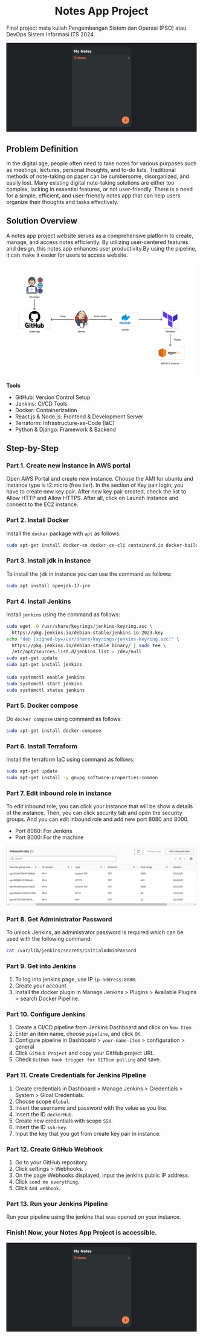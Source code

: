 <div align="center">
  <h1>Notes App Project</h1>
</div>

Final project mata kuliah Pengembangan Sistem dan Operasi (PSO) atau DevOps Sistem Informasi ITS 2024.

![Notes App Project](images/notes-app.png)

## Problem Definition

In the digital age, people often need to take notes for various purposes such as meetings, lectures, personal thoughts, and to-do lists. Traditional methods of note-taking on paper can be cumbersome, disorganized, and easily lost. Many existing digital note-taking solutions are either too complex, lacking in essential features, or not user-friendly. There is a need for a simple, efficient, and user-friendly notes app that can help users organize their thoughts and tasks effectively.

## Solution Overview

A notes app project website serves as a comprehensive platform to create, manage, and access notes efficiently. By utilizing user-centered features and design, this notes app enhances user productivity.By using the pipeline, it can make it easier for users to access website.

![Pipeline Overview](images/pipeline.png)

**Tools**
- GitHub: Version Control Setup
- Jenkins: CI/CD Tools
- Docker: Containerization
- React.js & Node.js: Frontend & Development Server
- Terraform: Infrastructure-as-Code (IaC)
- Python & Django: Framework & Backend

## Step-by-Step
### Part 1. Create new instance in AWS portal
Open AWS Portal and create new instance. Choose the AMI for ubuntu and instance type is t2.micro (free tier). In the section of Key pair login, you have to create new key pair. After new key pair created, check the list to Allow HTTP and Allow HTTPS. After all, click on Launch Instance and connect to the EC2 instance.

### Part 2. Install Docker
Install the `docker` package with `apt` as follows:
```bash
sudo apt-get install docker-ce docker-ce-cli containerd.io docker-buildx-plugin docker-compose-plugin
```

### Part 3. Install jdk in instance
To install the `jdk` in instance you can use the command as follows:
```bash
sudo apt install openjdk-17-jre
```

### Part 4. Install Jenkins
Install `jenkins` using the command as follows:
```bash
sudo wget -O /usr/share/keyrings/jenkins-keyring.asc \
  https://pkg.jenkins.io/debian-stable/jenkins.io-2023.key
echo "deb [signed-by=/usr/share/keyrings/jenkins-keyring.asc]" \
  https://pkg.jenkins.io/debian-stable binary/ | sudo tee \
  /etc/apt/sources.list.d/jenkins.list > /dev/null
sudo apt-get update
sudo apt-get install jenkins

sudo systemctl enable jenkins
sudo systemctl start jenkins
sudo systemctl status jenkins
```

### Part 5. Docker compose
Do `docker compose` using command as follows:
```bash
sudo apt-get install docker-compose
```

### Part 6. Install Terraform
Install the terraform IaC using command as follows:
```bash
sudo apt-get update 
sudo apt-get install -y gnupg software-properties-common
```

### Part 7. Edit inbound role in instance
To edit inbound role, you can click your instance that will be show a details of the instance. Then, you can click security tab and open the security groups. And you can edit inbound role and add new port 8080 and 8000.
- Port 8080: For Jenkins
- Port 8000: For the machine

![Edit Inbound Role](images/edit-inbound-role.png)

### Part 8. Get Administrator Password
To unlock Jenkins, an administrator password is required which can be used with the following command:
```bash
cat /var/lib/jenkins/secrets/initialAdminPassord
```

### Part 9. Get into Jenkins
1. To log into jenkins page, use IP `ip-address:8080`.
2. Create your account
3. Install the docker plugin in Manage Jenkins > Plugins > Available Plugins > search Docker Pipeline.

### Part 10. Configure Jenkins
1. Create a CI/CD pipeline from Jenkins Dashboard and click on `New Item`
2. Enter an item name, choose `pipeline`, and click `OK`.
3. Configure pipeline in Dashboard > `your-name-item` > configuration > general
4. Click `GitHub Project` and copy your GitHub project URL.
5. Check `GitHub hook trigger for GITScm polling` and save.

### Part 11. Create Credentials for Jenkins Pipeline
1. Create credentials in Dashboard > Manage Jenkins > Credentials > System > Gloal Credentials.
2. Choose scope `Global`.
3. Insert the username and password with the value as you like.
4. Insert the ID `dockerHub`.
5. Create new credentials with scope `SSH`.
6. Insert the ID `ssh-key`.
7. Input the key that you got from create key pair in instance.


### Part 12. Create GitHub Webhook
1. Go to your GitHub repository.
2. Click settings > Webhooks.
3. On the page Webhooks displayed, input the jenkins public IP address.
4. Click `send me everything`.
5. Click `Add webhook`.

### Part 13. Run your Jenkins Pipeline
Run your pipeline using the jenkins that was opened on your instance.

### Finish! Now, your Notes App Project is accessible.

![Notes App Project](images/notes-app.png)

<!-- # Getting Started with Create React App

This project was bootstrapped with [Create React App](https://github.com/facebook/create-react-app).

## Available Scripts

In the project directory, you can run:

### `npm start`

Runs the app in the development mode.\
Open [http://localhost:3000](http://localhost:3000) to view it in your browser.

The page will reload when you make changes.\
You may also see any lint errors in the console.

### `npm test`

Launches the test runner in the interactive watch mode.\
See the section about [running tests](https://facebook.github.io/create-react-app/docs/running-tests) for more information.

### `npm run build`

Builds the app for production to the `build` folder.\
It correctly bundles React in production mode and optimizes the build for the best performance.

The build is minified and the filenames include the hashes.\
Your app is ready to be deployed!

See the section about [deployment](https://facebook.github.io/create-react-app/docs/deployment) for more information.

### `npm run eject`

**Note: this is a one-way operation. Once you `eject`, you can't go back!**

If you aren't satisfied with the build tool and configuration choices, you can `eject` at any time. This command will remove the single build dependency from your project.

Instead, it will copy all the configuration files and the transitive dependencies (webpack, Babel, ESLint, etc) right into your project so you have full control over them. All of the commands except `eject` will still work, but they will point to the copied scripts so you can tweak them. At this point you're on your own.

You don't have to ever use `eject`. The curated feature set is suitable for small and middle deployments, and you shouldn't feel obligated to use this feature. However we understand that this tool wouldn't be useful if you couldn't customize it when you are ready for it.

## Learn More

You can learn more in the [Create React App documentation](https://facebook.github.io/create-react-app/docs/getting-started).

To learn React, check out the [React documentation](https://reactjs.org/).

### Code Splitting

This section has moved here: [https://facebook.github.io/create-react-app/docs/code-splitting](https://facebook.github.io/create-react-app/docs/code-splitting)

### Analyzing the Bundle Size

This section has moved here: [https://facebook.github.io/create-react-app/docs/analyzing-the-bundle-size](https://facebook.github.io/create-react-app/docs/analyzing-the-bundle-size)

### Making a Progressive Web App

This section has moved here: [https://facebook.github.io/create-react-app/docs/making-a-progressive-web-app](https://facebook.github.io/create-react-app/docs/making-a-progressive-web-app)

### Advanced Configuration

This section has moved here: [https://facebook.github.io/create-react-app/docs/advanced-configuration](https://facebook.github.io/create-react-app/docs/advanced-configuration)

### Deployment

This section has moved here: [https://facebook.github.io/create-react-app/docs/deployment](https://facebook.github.io/create-react-app/docs/deployment)

### `npm run build` fails to minify

This section has moved here: [https://facebook.github.io/create-react-app/docs/troubleshooting#npm-run-build-fails-to-minify](https://facebook.github.io/create-react-app/docs/troubleshooting#npm-run-build-fails-to-minify) -->
